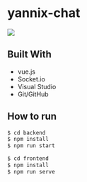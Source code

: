 # yannix-chat

<img src="https://user-images.githubusercontent.com/52394519/201554247-d0cf0214-fc39-4125-8206-c28a8e4991aa.png">

## Built With

- vue.js
- Socket.io
- Visual Studio
- Git/GitHub

## How to run

```bash
$ cd backend
$ npm install
$ npm run start
```

```bash
$ cd frontend
$ npm install
$ npm run serve
```
